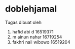 # doblehjamal

Tugas dibuat oleh
1. hafid abi d 16519371
2. m ainun nahar 16719254
3. fakhri nail wibowo 16519204
